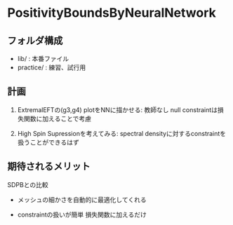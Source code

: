 # PositivityBoundsByNeuralNetwork

## フォルダ構成
- lib/ : 本番ファイル
- practice/ : 練習、試行用

## 計画

1. ExtremalEFTの(g3,g4) plotをNNに描かせる: 
教師なし 
null constraintは損失関数に加えることで考慮

2. High Spin Supressionを考えてみる: 
spectral densityに対するconstraintを扱うことができるはず


## 期待されるメリット

SDPBとの比較

- メッシュの細かさを自動的に最適化してくれる

- constraintの扱いが簡単 損失関数に加えるだけ